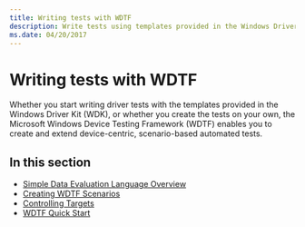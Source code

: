 ```yaml
---
title: Writing tests with WDTF
description: Write tests using templates provided in the Windows Driver Kit (WDK) to create and extend device-centric, scenario-based automated tests
ms.date: 04/20/2017
---
```


# Writing tests with WDTF


Whether you start writing driver tests with the templates provided in the Windows Driver Kit (WDK), or whether you create the tests on your own, the Microsoft Windows Device Testing Framework (WDTF) enables you to create and extend device-centric, scenario-based automated tests.

## In this section


-   [Simple Data Evaluation Language Overview](simple-data-evaluation-language-overview.md)
-   [Creating WDTF Scenarios](creating-wdtf-scenarios.md)
-   [Controlling Targets](controlling-targets.md)
-   [WDTF Quick Start](wdtf-quick-start-.md)

 

 




